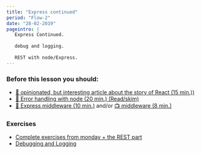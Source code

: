 ```yaml
---
title: "Express continued"
period: "Flow-2"
date: "28-02-2019"
pageintro: | 
   Express Continued.
   
   debug and logging.
  
   REST with node/Express.
---
```


### Before this lesson you should:

<!--BEGIN readings ##-->
- [:book: opinionated, but interesting article about the story of React (15 min.))](https://thefullstack.xyz/history-express-javascript-framework/)
- [:book: Error handling with node (20 min.) (Read/skim)](https://strongloop.com/strongblog/robust-node-applications-error-handling/)
- [:book: Express middleware (10 min.)](https://expressjs.com/en/guide/using-middleware.html)  and/or [:tv: middleware (8 min.)](https://www.youtube.com/watch?v=9HOem0amlyg)
<!--END readings ##-->


### Exercises
<!--BEGIN exercises ##-->
- [Complete exercises from monday + the REST part](https://docs.google.com/document/d/14nub9BzWpDbfxyFDLDNVmJaxPIYOOxblgT3owpv1j0Y/edit?usp=sharing)
- [Debugging and Logging](https://docs.google.com/document/d/14xNSHf_szUVA9dP7F6MQhaq59a6Lg9HOxkZDv3xYtTc/edit?usp=sharing)
<!--END exercises ##-->


